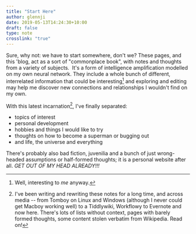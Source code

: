 ```yaml
---
title: "Start Here"
author: glennji
date: 2019-05-13T14:24:30+10:00
draft: false
type: note
crosslink: "true"
---
```

Sure, why not: we have to start somewhere, don't we? These pages, and this 'blog, act as a sort of "commonplace book", with notes and thoughts from a variety of subjects.  It's a form of intelligence amplification modelled on my own neural network. They include a whole bunch of different, interrelated information that could be interesting[^1] and exploring and editing may help me discover new connections and relationships I wouldn't find on my own.

With this latest incarnation[^2], I've finally separated:

  * topics of interest
  * personal development
  * hobbies and things I would like to try
  * thoughts on how to become a superman or bugging out
  * and life, the universe and everything

There's probably also bad fiction, juvenilia and a bunch of just wrong-headed assumptions or half-formed thoughts; it is a personal website after all. *GET OUT OF MY HEAD ALREADY!!!*

[^1]: Well, interesting to *me* anyway.

[^2]: I've been writing and rewriting these notes for a long time, and across media -- from Tomboy on Linux and Windows (although I never could get Macboy working well) to a Tiddlywiki, Workflowy to Evernote and now here. There's lots of lists without context, pages with barely formed thoughts, some content stolen verbatim from Wikipedia. Read on!
